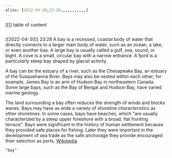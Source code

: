 ```yaml
---
alias: [2022-04-30,23:28,,,,,,,,,,,]
---
```

[[]]
table of content
```toc
```

[[2022-04-30]] 23:28
A bay is a recessed, coastal body of water that directly connects to a larger main body of water, such as an ocean, a lake, or even another bay. A large bay is usually called a gulf, sea, sound, or bight. A cove is a small, circular bay with a narrow entrance. A fjord is a particularly steep bay shaped by glacial activity.

A bay can be the estuary of a river, such as the Chesapeake Bay, an estuary of the Susquehanna River. Bays may also be nested within each other; for example, James Bay is an arm of Hudson Bay in northeastern Canada. Some large bays, such as the Bay of Bengal and Hudson Bay, have varied marine geology.

The land surrounding a bay often reduces the strength of winds and blocks waves. Bays may have as wide a variety of shoreline characteristics as other shorelines. In some cases, bays have beaches, which "are usually characterized by a steep upper foreshore with a broad, flat fronting terrace". Bays were significant in the history of human settlement because they provided safe places for fishing. Later they were important in the development of sea trade as the safe anchorage they provide encouraged their selection as ports.
[Wikipedia](https://en.wikipedia.org/wiki/Bay)
```query
"bay"
```